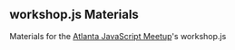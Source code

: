 ## workshop.js Materials

Materials for the [Atlanta JavaScript Meetup](http://www.atlantajavascript.com/)'s workshop.js